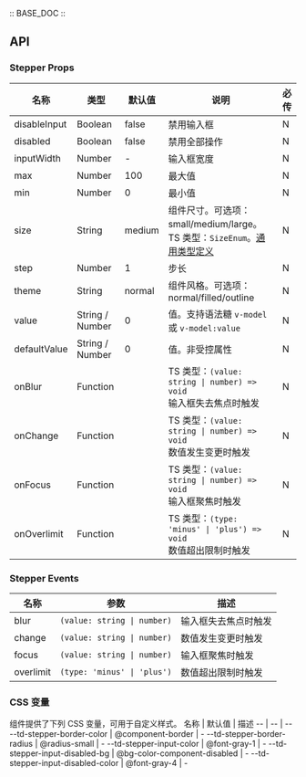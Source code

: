 :: BASE_DOC ::

## API
### Stepper Props

名称 | 类型 | 默认值 | 说明 | 必传
-- | -- | -- | -- | --
disableInput | Boolean | false | 禁用输入框 | N
disabled | Boolean | false | 禁用全部操作 | N
inputWidth | Number | - | 输入框宽度 | N
max | Number | 100 | 最大值 | N
min | Number | 0 | 最小值 | N
size | String | medium | 组件尺寸。可选项：small/medium/large。TS 类型：`SizeEnum`。[通用类型定义](https://github.com/Tencent/tdesign-mobile-vue/blob/develop/src/common.ts) | N
step | Number | 1 | 步长 | N
theme | String | normal | 组件风格。可选项：normal/filled/outline | N
value | String / Number | 0 | 值。支持语法糖 `v-model` 或 `v-model:value` | N
defaultValue | String / Number | 0 | 值。非受控属性 | N
onBlur | Function |  | TS 类型：`(value: string \| number) => void`<br/>输入框失去焦点时触发 | N
onChange | Function |  | TS 类型：`(value: string \| number) => void`<br/>数值发生变更时触发 | N
onFocus | Function |  | TS 类型：`(value: string \| number) => void`<br/>输入框聚焦时触发 | N
onOverlimit | Function |  | TS 类型：`(type: 'minus' \| 'plus') => void`<br/>数值超出限制时触发 | N

### Stepper Events

名称 | 参数 | 描述
-- | -- | --
blur | `(value: string \| number)` | 输入框失去焦点时触发
change | `(value: string \| number)` | 数值发生变更时触发
focus | `(value: string \| number)` | 输入框聚焦时触发
overlimit | `(type: 'minus' \| 'plus')` | 数值超出限制时触发


### CSS 变量
组件提供了下列 CSS 变量，可用于自定义样式。
名称 | 默认值 | 描述 
-- | -- | --
--td-stepper-border-color | @component-border | - 
--td-stepper-border-radius | @radius-small | - 
--td-stepper-input-color | @font-gray-1 | - 
--td-stepper-input-disabled-bg | @bg-color-component-disabled | - 
--td-stepper-input-disabled-color | @font-gray-4 | - 
